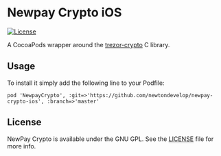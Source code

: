# Newpay Crypto iOS

[![License](https://img.shields.io/badge/license-GPL3-green.svg?style=flat)]()

A CocoaPods wrapper around the [trezor-crypto](https://github.com/trezor/trezor-crypto) C library.

## Usage

To install it simply add the following line to your Podfile:

```
pod 'NewpayCrypto', :git=>'https://github.com/newtondevelop/newpay-crypto-ios', :branch=>'master'
```

## License

NewPay Crypto is available under the GNU GPL. See the [LICENSE](LICENSE) file for more info.
